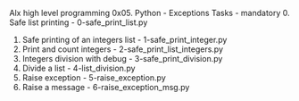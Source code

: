 Alx high level programming
0x05. Python - Exceptions
Tasks - mandatory
0. Safe list printing - 0-safe_print_list.py
1. Safe printing of an integers list - 1-safe_print_integer.py
2. Print and count integers - 2-safe_print_list_integers.py
3. Integers division with debug - 3-safe_print_division.py
4. Divide a list - 4-list_division.py
5. Raise exception - 5-raise_exception.py
6. Raise a message - 6-raise_exception_msg.py

